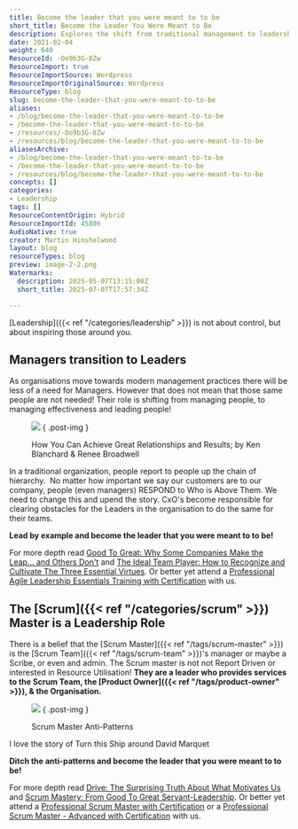 ```yaml
---
title: Become the leader that you were meant to to be
short_title: Become the Leader You Were Meant to Be
description: Explores the shift from traditional management to leadership focused on inspiration, effectiveness, and servant leadership, with insights for Scrum Masters and modern organisations.
date: 2021-02-04
weight: 640
ResourceId: -Oo9b3G-8Zw
ResourceImport: true
ResourceImportSource: Wordpress
ResourceImportOriginalSource: Wordpress
ResourceType: blog
slug: become-the-leader-that-you-were-meant-to-to-be
aliases:
- /blog/become-the-leader-that-you-were-meant-to-to-be
- /become-the-leader-that-you-were-meant-to-to-be
- /resources/-Oo9b3G-8Zw
- /resources/blog/become-the-leader-that-you-were-meant-to-to-be
aliasesArchive:
- /blog/become-the-leader-that-you-were-meant-to-to-be
- /become-the-leader-that-you-were-meant-to-to-be
- /resources/blog/become-the-leader-that-you-were-meant-to-to-be
concepts: []
categories:
- Leadership
tags: []
ResourceContentOrigin: Hybrid
ResourceImportId: 45806
AudioNative: true
creator: Martin Hinshelwood
layout: blog
resourceTypes: blog
preview: image-2-2.png
Watermarks:
  description: 2025-05-07T13:15:00Z
  short_title: 2025-07-07T17:57:34Z

---
```

[Leadership]({{< ref "/categories/leadership" >}}) is not about control, but about inspiring those around you.

## Managers transition to Leaders

As organisations move towards modern management practices there will be less of a need for Managers. However that does not mean that those same people are not needed! Their role is shifting from managing people, to managing effectiveness and leading people!

<figure>

![](images/2021-02-04_12-48-28-1-1.png)
{ .post-img }

<figcaption>

How You Can Achieve Great Relationships and Results; by Ken Blanchard & Renee Broadwell

</figcaption>

</figure>

In a traditional organization, people report to people up the chain of hierarchy.  No matter how important we say our customers are to our company, people (even managers) RESPOND to Who is Above Them. We need to change this and upend the story. CxO's become responsible for clearing obstacles for the Leaders in the organisation to do the same for their teams.

**Lead by example and become the leader that you were meant to to be!**

For more depth read [Good To Great: Why Some Companies Make the Leap... and Others Don't](https://amzn.to/2YJhvJH) and [The Ideal Team Player: How to Recognize and Cultivate The Three Essential Virtues](https://amzn.to/3oNDMke). Or better yet attend a [Professional Agile Leadership Essentials Training with Certification](https://nkdagility.com/PAL) with us.

## The [Scrum]({{< ref "/categories/scrum" >}}) Master is a Leadership Role

There is a belief that the [Scrum Master]({{< ref "/tags/scrum-master" >}}) is the [Scrum Team]({{< ref "/tags/scrum-team" >}})'s manager or maybe a Scribe, or even and admin. The Scrum master is not not Report Driven or interested in Resource Utilisation! **They are a leader who provides services to the Scrum Team, the [Product Owner]({{< ref "/tags/product-owner" >}}), & the Organisation.**

<figure>

![](images/image-2-2.png)
{ .post-img }

<figcaption>

Scrum Master Anti-Patterns

</figcaption>

</figure>

I love the story of Turn this Ship around David Marquet

**Ditch the anti-patterns and become the leader that you were meant to to be!**

For more depth read [Drive: The Surprising Truth About What Motivates Us](https://amzn.to/39KE0V2) and [Scrum Mastery: From Good To Great Servant-Leadership](https://amzn.to/3aCot97). Or better yet attend a [Professional Scrum Master with Certification](https://nkdagility.com/training/courses/professional-scrum-master-training-with-certification/) or a [Professional Scrum Master - Advanced with Certification](https://nkdagility.com/training/courses/professional-scrum-master-ii-training-with-certification/) with us.
